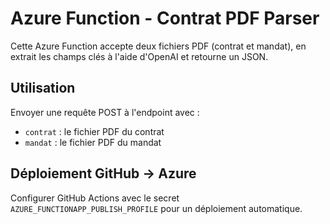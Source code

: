 # Azure Function - Contrat PDF Parser

Cette Azure Function accepte deux fichiers PDF (contrat et mandat), en extrait les champs clés à l'aide d'OpenAI et retourne un JSON.

## Utilisation
Envoyer une requête POST à l'endpoint avec :
- `contrat` : le fichier PDF du contrat
- `mandat` : le fichier PDF du mandat

## Déploiement GitHub → Azure
Configurer GitHub Actions avec le secret `AZURE_FUNCTIONAPP_PUBLISH_PROFILE` pour un déploiement automatique.
